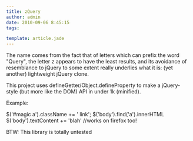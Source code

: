 ```yaml
---
title: zQuery
author: admin
date: 2010-09-06 8:45:15
tags: 

template: article.jade
---
```


The name comes from the fact that of letters which can prefix the word "Query", the letter z appears to have the least results, and its avoidance of resemblance to jQuery to some extent really underlies what it is: (yet another) lightweight jQuery clone.

This project uses defineGetter/Object.defineProperty to make a jQuery-style (but more like the DOM) API in under 1k (minified).

Example:

$('#magic a').className += ' link';
$('body').find('a').innerHTML
$('body').textContent += 'blah' //works on firefox too!

BTW:
This library is totally untested
